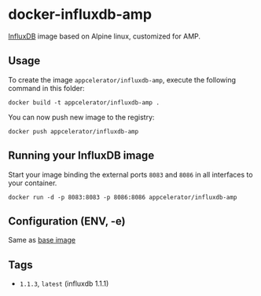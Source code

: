 # docker-influxdb-amp

[InfluxDB](https://influxdata.com/time-series-platform/influxdb/) image based on Alpine linux, customized for AMP.

## Usage

To create the image `appcelerator/influxdb-amp`, execute the following command in this folder:

    docker build -t appcelerator/influxdb-amp .

You can now push new image to the registry:

    docker push appcelerator/influxdb-amp


## Running your InfluxDB image

Start your image binding the external ports `8083` and `8086` in all interfaces to your container.

    docker run -d -p 8083:8083 -p 8086:8086 appcelerator/influxdb-amp


## Configuration (ENV, -e)

Same as [base image](https://github.com/appcelerator/docker-influxdb)

## Tags

- `1.1.3`, `latest` (influxdb 1.1.1)
